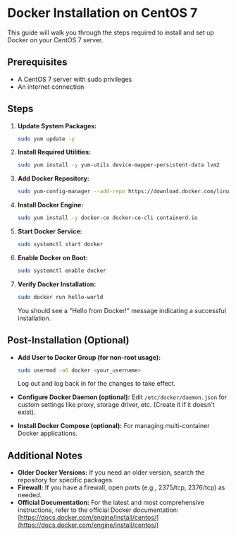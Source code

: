 # Docker Installation on CentOS 7

This guide will walk you through the steps required to install and set up Docker on your CentOS 7 server.

## Prerequisites

* A CentOS 7 server with sudo privileges
* An internet connection

## Steps

1. **Update System Packages:**
   ```bash
   sudo yum update -y
   ```

2. **Install Required Utilities:**
   ```bash
   sudo yum install -y yum-utils device-mapper-persistent-data lvm2
   ```

3. **Add Docker Repository:**
   ```bash
   sudo yum-config-manager --add-repo https://download.docker.com/linux/centos/docker-ce.repo
   ```

4. **Install Docker Engine:**
   ```bash
   sudo yum install -y docker-ce docker-ce-cli containerd.io
   ```

5. **Start Docker Service:**
   ```bash
   sudo systemctl start docker
   ```

6. **Enable Docker on Boot:**
   ```bash
   sudo systemctl enable docker
   ```

7. **Verify Docker Installation:**
   ```bash
   sudo docker run hello-world
   ```
   You should see a "Hello from Docker!" message indicating a successful installation.

## Post-Installation (Optional)

* **Add User to Docker Group (for non-root usage):**
   ```bash
   sudo usermod -aG docker <your_username>
   ```
   Log out and log back in for the changes to take effect.

* **Configure Docker Daemon (optional):**
   Edit `/etc/docker/daemon.json` for custom settings like proxy, storage driver, etc. (Create it if it doesn't exist).

* **Install Docker Compose (optional):**
   For managing multi-container Docker applications.

## Additional Notes

* **Older Docker Versions:**  If you need an older version, search the repository for specific packages.
* **Firewall:** If you have a firewall, open ports (e.g., 2375/tcp, 2376/tcp) as needed. 
* **Official Documentation:** For the latest and most comprehensive instructions, refer to the official Docker documentation: [https://docs.docker.com/engine/install/centos/](https://docs.docker.com/engine/install/centos/)
